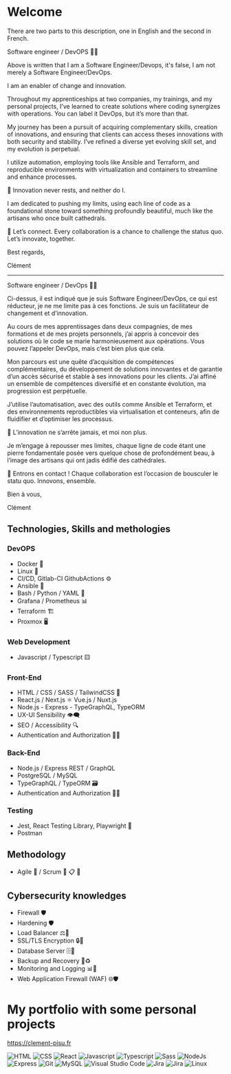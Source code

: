 # Welcome
There are two parts to this description, one in English and the second in French.

Software engineer / DevOPS 🧑‍💻

Above is written that I am a Software Engineer/Devops, it's false, I am not merely a Software Engineer/DevOps.

I am an enabler of change and innovation.

Throughout my apprenticeships at two companies, my trainings, and my personal projects, 
I’ve learned to create solutions where coding synergizes with operations. 
You can label it DevOps, but it’s more than that.

My journey has been a pursuit of acquiring complementary skills, creation of innovations, and ensuring that clients can access theses innovations with both security and stability. 
I’ve refined a diverse yet evolving skill set, and my evolution is perpetual.

I utilize automation, employing tools like Ansible and Terraform, and reproducible environments with virtualization and containers to streamline and enhance processes.

🌱 Innovation never rests, and neither do I.

I am dedicated to pushing my limits, using each line of code as a foundational stone toward something profoundly beautiful, much like the artisans who once built cathedrals.

💬 Let’s connect. Every collaboration is a chance to challenge the status quo. Let’s innovate, together.

Best regards,

Clément

----------------

Software engineer / DevOps 🧑‍💻

Ci-dessus, il est indiqué que je suis Software Engineer/DevOps, ce qui est réducteur, je ne me limite pas à ces fonctions.
Je suis un facilitateur de changement et d’innovation.

Au cours de mes apprentissages dans deux compagnies, de mes formations et de mes projets personnels,
j’ai appris à concevoir des solutions où le code se marie harmonieusement aux opérations.
Vous pouvez l’appeler DevOps, mais c’est bien plus que cela.

Mon parcours est une quête d’acquisition de compétences complémentaires, du développement de solutions innovantes et de garantie d’un accès sécurisé et stable à ses innovations pour les clients.
J’ai affiné un ensemble de compétences diversifié et en constante évolution, ma progression est perpétuelle.

J’utilise l’automatisation, avec des outils comme Ansible et Terraform, et des environnements reproductibles via virtualisation et conteneurs, afin de fluidifier et d’optimiser les processus.

🌱 L’innovation ne s’arrête jamais, et moi non plus.

Je m’engage à repousser mes limites, chaque ligne de code étant une pierre fondamentale posée vers quelque chose de profondément beau, à l’image des artisans qui ont jadis édifié des cathédrales.

💬 Entrons en contact ! Chaque collaboration est l’occasion de bousculer le statu quo. Innovons, ensemble.

Bien à vous,

Clément

## Technologies, Skills and methologies

### DevOPS
- Docker 🐳
- Linux 🐧
- CI/CD, Gitlab-CI GithubActions ⚙️
- Ansible 🧰
- Bash / Python / YAML 📜
- Grafana / Prometheus 📊
- Terraform 🏗️
- Proxmox  🖥️

### Web Development
- Javascript / Typescript 🟨

### Front-End
- HTML / CSS / SASS / TailwindCSS 🎨
- React.js / Next.js  ⚛️   Vue.js / Nuxt.js 
- Node.js - Express - TypeGraphQL, TypeORM 
- UX-UI Sensibility 👁️‍🗨️
- SEO / Accessibility 🔍
- Authentication and Authorization 👤🔑

### Back-End
- Node.js / Express REST / GraphQL 
- PostgreSQL / MySQL
- TypeGraphQL / TypeORM 🗃️
- Authentication and Authorization 👤🔑

### Testing
- Jest, React Testing Library, Playwright 🧪
- Postman

## Methodology 
- Agile 🔄 / Scrum 🏉 📋 👥    

## Cybersecurity knowledges 
- Firewall  🛡️ 
- Hardening  🛡️ 
- Load Balancer ⚖️🔄
- SSL/TLS Encryption 🔒📜
- Database Server 🗄️💾
- Backup and Recovery 💽♻️ 
- Monitoring and Logging 📊📝
- Web Application Firewall (WAF) 🌐🛡️

# My portfolio with some personal projects

https://clement-pisu.fr

<p align="left">
  <img src="https://img.shields.io/badge/HTML5-E34F26?style=for-the-badge&logo=html5&logoColor=white" alt="HTML"/>
  <img src="https://img.shields.io/badge/CSS3-1572B6?style=for-the-badge&logo=css3&logoColor=white" alt="CSS"/>
  <img src="https://img.shields.io/badge/React-20232A?style=for-the-badge&logo=react&logoColor=61DAFB" alt="React"/>
  <img src="https://img.shields.io/badge/JavaScript-323330?style=for-the-badge&logo=javascript&logoColor=F7DF1E" alt="Javascript"/>
  <img src="https://img.shields.io/badge/TypeScript-007ACC?style=for-the-badge&logo=typescript&logoColor=white" alt="Typescript"/>
  <img src="https://img.shields.io/badge/Sass-CC6699?style=for-the-badge&logo=sass&logoColor=white" alt="Sass"/>
  <img src="https://img.shields.io/badge/Node.js-339933?style=for-the-badge&logo=nodedotjs&logoColor=white" alt="NodeJs"/>
  <img src="https://img.shields.io/badge/Express.js-000000?style=for-the-badge&logo=express&logoColor=white" alt="Express"/>
  <img src="https://img.shields.io/badge/GIT-E44C30?style=for-the-badge&logo=git&logoColor=white" alt="Git"/>
  <img src="https://img.shields.io/badge/MySQL-005C84?style=for-the-badge&logo=mysql&logoColor=white" alt="MySQL"/>
  <img src="https://img.shields.io/badge/Visual_Studio_Code-0078D4?style=for-the-badge&logo=visual%20studio%20code&logoColor=white" alt="Visual Studio Code"/>
  <img src="https://img.shields.io/badge/Jira-0052CC?style=for-the-badge&logo=Jira&logoColor=white" alt="Jira"/>
  <img src="https://img.shields.io/badge/Jira-0052CC?style=for-the-badge&logo=Jira&logoColor=white" alt="Jira"/>
  <img src="https://img.shields.io/badge/Linux-FCC624?style=for-the-badge&logo=linux&logoColor=black" alt="Linux"/> 
</p>

